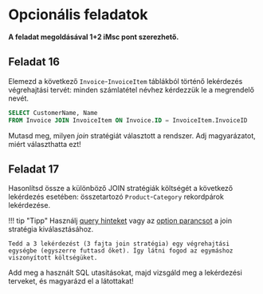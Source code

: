 # Opcionális feladatok

**A feladat megoldásával 1+2 iMsc pont szerezhető.**

## Feladat 16

Elemezd a következő `Invoice`-`InvoiceItem` táblákból történő lekérdezés végrehajtási tervét: minden számlatétel névhez kérdezzük le a megrendelő nevét.

```sql
SELECT CustomerName, Name
FROM Invoice JOIN InvoiceItem ON Invoice.ID = InvoiceItem.InvoiceID
```

Mutasd meg, milyen _join_ stratégiát választott a rendszer. Adj magyarázatot, miért választhatta ezt!

## Feladat 17

Hasonlítsd össze a különböző JOIN stratégiák költségét a következő lekérdezés esetében: összetartozó `Product`-`Category` rekordpárok lekérdezése.

!!! tip "Tipp"
    Használj [query hinteket](https://docs.microsoft.com/en-us/sql/t-sql/queries/hints-transact-sql-join) vagy az [option parancsot](https://docs.microsoft.com/en-us/sql/t-sql/queries/option-clause-transact-sql) a join stratégia kiválasztásához.

    Tedd a 3 lekérdezést (3 fajta join stratégia) egy végrehajtási egységbe (egyszerre futtasd őket). Így látni fogod az egymáshoz viszonyított költségüket.

Add meg a használt SQL utasításokat, majd vizsgáld meg a lekérdezési terveket, és magyarázd el a látottakat!
